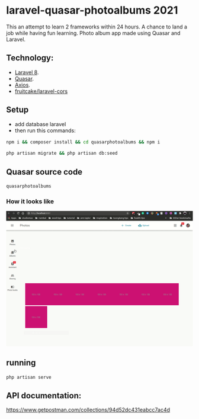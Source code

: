 # laravel-quasar-photoalbums 2021
This an attempt to learn 2 frameworks within 24 hours.  A chance to land a job while having fun learning.  Photo album app made using Quasar and Laravel.

## Technology:
- [Laravel 8](https://laravel.com/).
- [Quasar](https://laravel.com/docs/routing).
- [Axios](). 
- [fruitcake/laravel-cors]()


## Setup
- add database laravel
- then run this commands:

```bash
npm i && composer install && cd quasarphotoalbums && npm i
```

```bash
php artisan migrate && php artisan db:seed 
```

## Quasar source code
```bash
quasarphotoalbums
```
### How it looks like
<img src="how-it-look-like.gif">

## running
```bash
php artisan serve
```

## API documentation: 
https://www.getpostman.com/collections/94d52dc431eabcc7ac4d